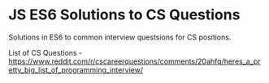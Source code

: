 # JS ES6 Solutions to CS Questions 

Solutions in ES6 to common interview questsions for CS positions. 

List of CS Questions - https://www.reddit.com/r/cscareerquestions/comments/20ahfq/heres_a_pretty_big_list_of_programming_interview/
